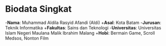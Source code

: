 
# Biodata Singkat

-**Nama**: Muhammad Aldila Rasyid Afandi (Aldi)
+**Asal**: Kota Batam
-**Jurusan**: Teknik Informatika
+**Fakultas**: Sains dan Teknologi
-**Universitas**: Universitas Islam Negeri Maulana Malik Ibrahim Malang
+**Hobi**: Bermain Game, Scroll Medsos, Nonton Film
